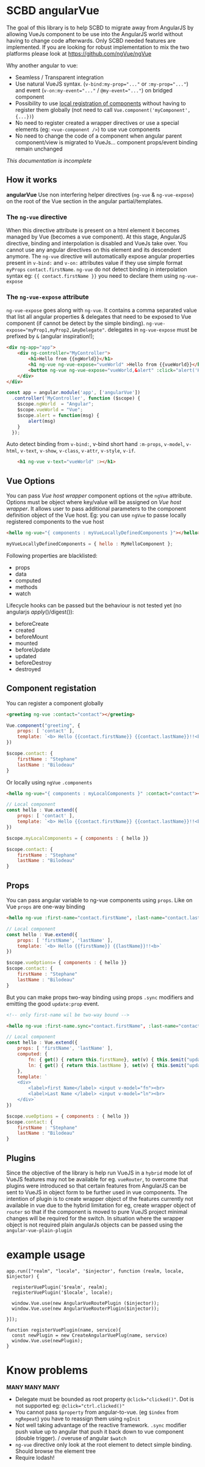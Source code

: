 # SCBD angularVue

The goal of this library is to help SCBD to migrate away from AngularJS by allowing VueJs component to be use into the AngularJS world without having to change code afterwards. Only SCBD needed features are implemented. If you are looking for robust implementation to mix the two platforms please look at https://github.com/ngVue/ngVue

Why another angular to vue:
- Seamless / Transparent integration
- Use natural VueJS syntax. (`v-bind:my-prop="..."` or `:my-prop="..."`) and event (`v-on:my-event="..."` / `@my-event="..."`) on bridged component
- Possibility to use [local registration of components](https://vuejs.org/v2/guide/components-registration.html#Local-Registration-in-a-Module-System) without having to register them globally (not need to call `Vue.component('myComponent', {...})`)
- No need to register created a wrapper directives or use a special elements (eg: `<vue-component />`) to use vue components
- No need to change the code of a component when angular parent component/view is migrated to VueJs...  component props/event binding remain unchanged

*This documentation is incomplete*

## How it works

**angularVue** Use non interfering helper directives (`ng-vue` & `ng-vue-expose`) on the root of the Vue section in the angular partial/templates. 

### The `ng-vue` directive

When this directive attribute is present on a html element it becomes managed by Vue (becomes a vue component). At this stage, AngularJS directive, binding and interpolation is disabled and VueJs take over. You cannot use any angular directives on this element and its descendent anymore. The `ng-vue` directive will automatically expose angular properties present in `v-bind:` and `v-on:` attributes value if they use simple format `myProps` `contact.firstName`. `ng-vue` do not detect binding in interpolation syntax eg: `{{ contact.firstName }}` you need to declare them using `ng-vue-expose` 

### The `ng-vue-expose` attribute 

`ng-vue-expose` goes along with `ng-vue`. It contains a comma separated value that list all angular properties & delegates that need to be exposed to Vue component (if cannot be detect by the simple binding). `ng-vue-expose="myProp1,myProp2,&myDelegate"`. delegates in `ng-vue-expose` must be prefixed by `&` (angular inspiration!);


```html
<div ng-app="app">
    <div ng-controller="MyController">
        <h1>Hello from {{ngWorld}}</h1>
        <h1 ng-vue ng-vue-expose="vueWorld" >Hello from {{vueWorld}}</h1>
        <button ng-vue ng-vue-expose="vueWorld,&alert" :click="alert('Hello from'+vueWorld)">click me</button>
    </div>
</div>
```

```javascript
const app = angular.module('app', ['angularVue'])
  .controller('MyController', function ($scope) {
    $scope.ngWorld  = "Angular";
    $scope.vueWorld = "Vue";
    $scope.alert = function(msg) {
        alert(msg)
    }
  });
```

Auto detect binding from `v-bind:`, v-bind short hand `:m-props`, `v-model`, `v-html`, `v-text`, `v-show`, `v-class`, `v-attr`, `v-style`, `v-if`. 
```html
    <h1 ng-vue v-text="vueWorld" :></h1>
```


## Vue Options 

You can pass *Vue host wrapper* component options ot the `ngVue` attribute. Options must be object where key/value will be assigned on *Vue host wrapper*. It allows user to pass additional parameters to the component definition object of the Vue host. Eg: you can use `ngVue` to passe locally registered components to the vue host 

```html
<hello ng-vue="{ components : myVueLocallyDefinedComponents }"></hello>
```

```javascript
myVueLocallyDefinedComponents = { hello : MyHelloComponent };
```

Following properties are blacklisted:

- props
- data
- computed
- methods
- watch

Lifecycle hooks can be passed but the behaviour is not tested yet (no angularjs $apply()/$digest()):

- beforeCreate
- created
- beforeMount
- mounted
- beforeUpdate
- updated
- beforeDestroy
- destroyed
   

## Component registation

 You can register a component globally 

```html
<greeting ng-vue :contact="contact"></greeting>
```
```javascript
Vue.component("greeting", {
    props: [ 'contact' ],
    template: `<b> Hello {{contact.firstName}} {{contact.lastName}}!!<b>`
})

$scope.contact: {
    firstName : "Stephane"
    lastName : "Bilodeau"
}

```

Or locally using `ngVue` `.components`

```html
<hello ng-vue="{ components : myLocalComponents }" :contact="contact"></hello>
```
```javascript
// Local component
const hello : Vue.extend({
    props: [ 'contact' ],
    template: `<b> Hello {{contact.firstName}} {{contact.lastName}}!!<b>`
})

$scope.myLocalComponents = { components : { hello }}

$scope.contact: {
    firstName : "Stephane"
    lastName : "Bilodeau"
}
```

## Props

You can pass angular variable to ng-vue components using `props`. Like on Vue `props` are one-way binding

```html
<hello ng-vue :first-name="contact.firstName", :last-name="contact.lastName" ng-vue-options="vueOptions"></hello>
```
```javascript
// Local component
const hello : Vue.extend({
    props: [ 'firstName', 'lastName' ],
    template: `<b> Hello {{firstName}} {{lastName}}!!<b>`
})

$scope.vueOptions= { components : { hello }}
$scope.contact: {
    firstName : "Stephane"
    lastName : "Bilodeau"
}
```

But you can make props two-way binding using props `.sync` modifiers and emitting the good `update:prop` event.

```html
<!-- only first-name wil be two-way bound -->

<hello ng-vue :first-name.sync="contact.firstName", :last-name="contact.firstName" ng-vue-options="vueOptions"></hello>
```
```javascript
// Local component
const hello : Vue.extend({
    props: [ 'firstName', 'lastName' ],
    computed: {
        fn: { get() { return this.firstName}, set(v) { this.$emit("update:firstName", v) }  },
        ln: { get() { return this.lastName }, set(v) { this.$emit("update:lastName", v) }  }
    },
    template: `
    <div>
        <label>first Name</label> <input v-model="fn"><br>
        <label>Last Name </label> <input v-model="ln"><br>
    </div>`
})

$scope.vueOptions = { components : { hello }}
$scope.contact: {
    firstName : "Stephane"
    lastName : "Bilodeau"
}
```


## Plugins

Since the objective of the library is help run VueJS in a `hybrid` mode lot of VueJS features may not be available for eg. `vueRouter`, to overcome that plugins were introduced so that certain features from AngularJS can be sent to VueJS in object form to be further used in vue components. The intention of plugin is to create wrapper object of the features currently not available in vue due to the hybrid limitation for eg, create wrapper object of `router` so that if the component is moved to pure VueJS project minimal changes will be required for the switch. In situation where the wrapper object is not required plain angularJs objects can be passed using the `angular-vue-plain-plugin`

# example usage
```
app.run(["realm", "locale", '$injector', function (realm, locale, $injector) {

  registerVuePlugin('$realm', realm);
  registerVuePlugin('$locale', locale);

  window.Vue.use(new AngularVueRoutePlugin ($injector));
  window.Vue.use(new AngularVueRouterPlugin($injector));

}]);

function registerVuePlugin(name, service){
  const newPlugin = new CreateAngularVuePlug(name, service)
  window.Vue.use(newPlugin);
}
```

# Know problems

**MANY MANY MANY**

- Delegate must be bounded as root property `@click="clicked()"`. Dot is not supported eg: ``@click="ctrl.clicked()"``
- You cannot pass `$property` from angular-to-vue. (eg `$index` from `ngRepeat`) you have to reassign them using `ngInit`
- Not well taking advantage of the reactive framework. `.sync` modifier push value up to angular that push it back down to vue component (double trigger).   / overuse of angular `$watch`
- `ng-vue` directive only look at the root element to detect simple binding. Should browse the element tree 
- Require lodash!
